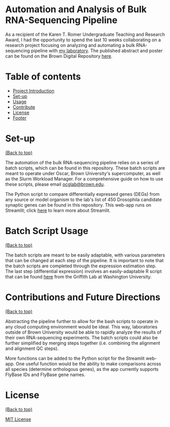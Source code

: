 # Automation and Analysis of Bulk RNA-Sequencing Pipeline 

As a recipient of the Karen T. Romer Undergraduate Teaching and Research Award, I had the opportunity to spend the last 10 weeks collaborating on a research project focusing on analyzing and automating a bulk RNA-sequencing pipeline with [my laboratory](https://ocglab.org/). The published abstract and poster can be found on the Brown Digital Repository [here](https://repository.library.brown.edu/studio/item/bdr:1139275/). 

# Table of contents

- [Project Introduction](#Automation-and-Analysis-of-Bulk-RNA-Sequencing-Pipeline)
- [Set-up](#Set-up)
- [Usage](#Batch-Script-Usage)
- [Contribute](#Contributions-and-Future-Directions)
- [License](#license)
- [Footer](#footer)

# Set-up
[(Back to top)](#table-of-contents)

The automation of the bulk RNA-sequencing pipeline relies on a series of batch scripts, which can be found in this repository. These batch scripts are meant to operate under Oscar, Brown University's supercomputer, as well as the Slurm Workload Manager. For a comprehensive guide on how to use these scripts, please email ocglab@brown.edu.  

The Python script to compare differentially expressed genes (DEGs) from any source or model organism to the lab's list of 450 Drosophila candidate synaptic genes can be found in this repository. This web-app runs on Streamlit; click [here](https://docs.streamlit.io/en/stable/) to learn more about Streamlit. 

# Batch Script Usage
[(Back to top)](#table-of-contents)

The batch scripts are meant to be easily adaptable, with various parameters that can be changed at each step of the pipeline. It is important to note that the batch scripts are completed through the expression estimation step. The last step (differential expression) involves an easily-adaptable R script that can be found [here](https://rnabio.org/module-03-expression/0003/03/01/Differential_Expression/) from the Griffith Lab at Washington University.

# Contributions and Future Directions
[(Back to top)](#table-of-contents)

Abstracting the pipeline further to allow for the bash scripts to operate in any cloud computing environment would be ideal. This way, laboratories outside of Brown University would be able to rapidly analyze the results of their own RNA-sequencing experiments. The batch scripts could also be further simplified by merging steps together (i.e. combining the alignment and alignment QC steps).  

More functions can be added to the Python script for the Streamlit web-app. One useful function would be the ability to make comparisons across all species (determine orthologous genes), as the app currently supports FlyBase IDs and FlyBase gene names.

# License
[(Back to top)](#table-of-contents)

[MIT License](https://opensource.org/licenses/MIT)

